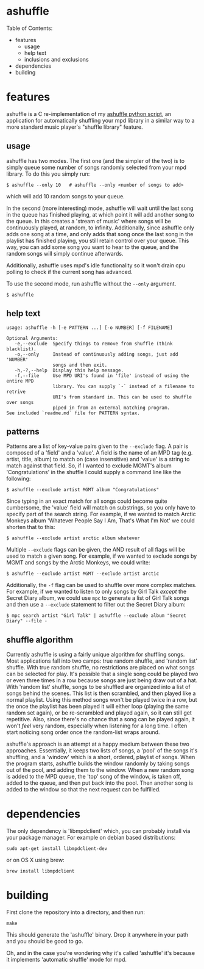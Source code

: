 ashuffle
========

Table of Contents:
* features
    * usage
    * help text
    * inclusions and exclusions
* dependencies
* building

# features

ashuffle is a C re-implementation of my [ashuffle python script][1],
an application for automatically shuffling your mpd library in a similar
way to a more standard music player's "shuffle library" feature.

## usage

ashuffle has two modes. The first one (and the simpler of the two) is
to simply queue some number of songs randomly selected from your mpd
library. To do this you simply run:

    $ ashuffle --only 10   # ashuffle --only <number of songs to add>

which will add 10 random songs to your queue.

In the second (more interesting) mode, ashuffle will wait
until the last song in the queue has finished playing, at which point it will
add another song to the queue. In this creates a 'stream of music'
where songs will be continuously played, at random, to infinity.
Additionally, since ashuffle only adds one song at a time, and only adds that song 
once the last song in the playlist has finished playing, you still retain
control over your queue. This way, you can add some song you want to hear
to the queue, and the random songs will simply continue afterwards.

Additionally, ashuffle uses mpd's idle functionality so it won't
drain cpu polling to check if the current song has advanced.

To use the second mode, run ashuffle without the `--only` argument.

    $ ashuffle

## help text

```
usage: ashuffle -h [-e PATTERN ...] [-o NUMBER] [-f FILENAME]

Optional Arguments:
   -e,--exclude  Specify things to remove from shuffle (think blacklist).
   -o,--only     Instead of continuously adding songs, just add 'NUMBER'
                 songs and then exit.
   -h,-?,--help  Display this help message.
   -f,--file     Use MPD URI's found in 'file' instead of using the entire MPD
                 library. You can supply `-` instead of a filename to retrive
                 URI's from standard in. This can be used to shuffle over songs
                 piped in from an external matching program.
See included `readme.md` file for PATTERN syntax.
```

## patterns

Patterns are a list of key-value pairs given to the `--exclude` flag. A pair is 
composed of a 'field' and a 'value'. A field is the name 
of an MPD tag (e.g. artist, title, album) to match on (case insensitive) and
'value' is a string to match against that field. So, if I wanted to exclude
MGMT's album 'Congratulations' in  the shuffle I could supply a command
line like the following:

    $ ashuffle --exclude artist MGMT album "Congratulations"

Since typing in an exact match for all songs could become quite cumbersome, the 
'value' field will match on substrings, so you only have to specify part of the
search string. For example, if we wanted to match Arctic Monkeys album
'Whatever People Say I Am, That's What I'm Not' we could shorten that to this:

    $ ashuffle --exclude artist arctic album whatever

Multiple `--exclude` flags can be given, the AND result 
of all flags will be used to match a given song. For example, if we wanted to 
exclude songs by MGMT and songs by the Arctic Monkeys, we 
could write:

    $ ashuffle --exclude artist MGMT --exclude artist arctic

Additionally, the `-f` flag can be used to shuffle over more complex matches. For
example, if we wanted to listen to only songs by Girl Talk *except* the Secret
Diary album, we could use `mpc` to generate a list of Girl Talk songs and then
use a `--exclude` statement to filter out the Secret Diary album:

    $ mpc search artist "Girl Talk" | ashuffle --exclude album "Secret Diary" --file -

## shuffle algorithm

Currently ashuffle is using a fairly unique algorithm for shuffling songs.
Most applications fall into two camps: true random shuffle, and 'random list'
shuffle. With true random shuffle, no restrictions are placed on what songs
can be selected for play. It's possible that a single song could be played
two or even three times in a row because songs are just being draw out
of a hat. With 'random list' shuffle, songs to be shuffled are organized into
a list of songs behind the scenes. This list is then scrambled, and then played
like a normal playlist. Using this method songs won't be played twice in a row,
but the once the playlist has been played it will either loop (playing the same
random set again), or be re-scrambled and played again, so it can still
get repetitive. Also, since there's no chance that a song can be played again,
it won't *feel* very random, especially when listening for a long time. I often
start noticing song order once the random-list wraps around.

ashuffle's approach is an attempt at a happy medium between these two approaches.
Essentially, it keeps two lists of songs, a 'pool' of the songs it's shuffling,
and a 'window' which is a short, ordered, playlist of songs. When the program
starts, ashuffle builds the window randomly by taking songs out of the pool, 
and adding them to the window. When a new random song is added to the MPD
queue, the 'top' song of the window, is taken off, added to the queue, and 
then put back into the pool. Then another song is added to the window
so that the next request can be fulfilled.

# dependencies  

The only dependency is 'libmpdclient' which, you can probably
install via your package manager. For example on debian based
distributions:

    sudo apt-get install libmpdclient-dev

or on OS X using brew:

    brew install libmpdclient

# building

First clone the repository into a directory, and then run:

    make

This should generate the 'ashuffle' binary. Drop it anywhere in your
path and you should be good to go.

Oh, and in the case you're wondering why it's called 'ashuffle' it's
because it implements 'automatic shuffle' mode for mpd.

  [1]: https://github.com/Joshkunz/binfiles/blob/4a4e9b7c845b59ba1c0b68edc84e6cf1972dbc73/ashuffle
